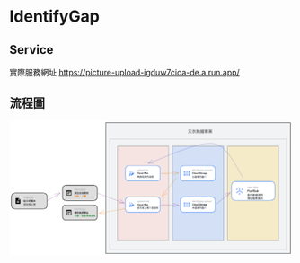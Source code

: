 # IdentifyGap
## Service
實際服務網址 https://picture-upload-igduw7cioa-de.a.run.app/
<br>
## 流程圖
![FLOW](https://github.com/tyc4d/IdentifyGap/raw/main/gcp-flow.png)
